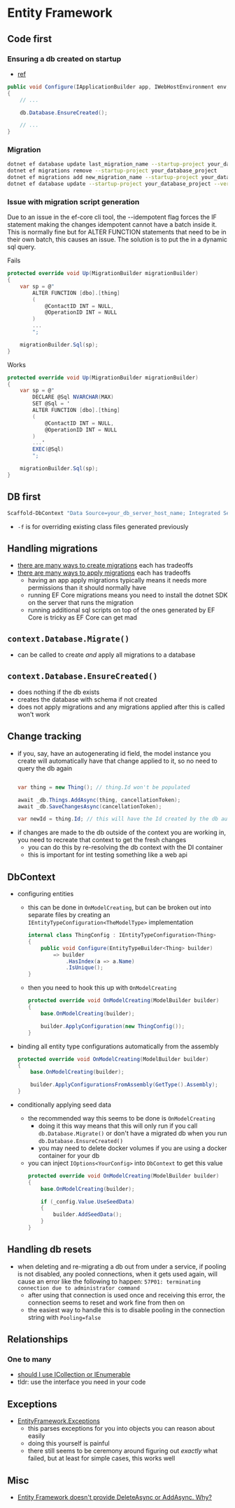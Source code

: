 # Entity Framework

## Code first

### Ensuring a db created on startup
- [ref](http://www.binaryintellect.net/articles/87446533-54b3-41ad-bea9-994091686a55.aspx)
```cs
public void Configure(IApplicationBuilder app, IWebHostEnvironment env, AppDbContext db)
{
    // ...

    db.Database.EnsureCreated();

    // ...
}
```

### Migration
```bash
dotnet ef database update last_migration_name --startup-project your_database_project --verbose
dotnet ef migrations remove --startup-project your_database_project
dotnet ef migrations add new_migration_name --startup-project your_database_project
dotnet ef database update --startup-project your_database_project --verbose
```

### Issue with migration script generation

Due to an issue in the ef-core cli tool, the --idempotent flag forces the IF statement making the changes idempotent cannot have a batch inside it. This is normally fine but for ALTER FUNCTION statements that need to be in their own batch, this causes an issue. The solution is to put the in a dynamic sql query.

Fails
```cs
protected override void Up(MigrationBuilder migrationBuilder)
{
    var sp = @"
        ALTER FUNCTION [dbo].[thing]
        (
            @ContactID INT = NULL,
            @OperationID INT = NULL
        )
        ...
        ";

    migrationBuilder.Sql(sp);
}
```

Works
```cs
protected override void Up(MigrationBuilder migrationBuilder)
{
    var sp = @"
        DECLARE @Sql NVARCHAR(MAX)
        SET @Sql = '
        ALTER FUNCTION [dbo].[thing]
        (
            @ContactID INT = NULL,
            @OperationID INT = NULL
        )
        ...'
        EXEC(@Sql)
        ";

    migrationBuilder.Sql(sp);
}
```

## DB first
```PowerShell
Scaffold-DbContext "Data Source=your_db_server_host_name; Integrated Security=True;MultipleActiveResultSets=True; Initial Catalog=your_db" Microsoft.EntityFrameworkCore.SqlServer -OutputDir Models -Tables "Table1","Table2" -f
```
- `-f` is for overriding existing class files generated previously


## Handling migrations
- [there are many ways to create migrations](https://www.thereformedprogrammer.net/handling-entity-framework-core-database-migrations-in-production-part-1/#1a-standard-ef-core-c-migration-script) each has tradeoffs
- [there are many ways to apply migrations](https://www.thereformedprogrammer.net/handling-entity-framework-core-database-migrations-in-production-part-2/) each has tradeoffs
  - having an app apply migrations typically means it needs more permissions than it should normally have
  - running EF Core migrations means you need to install the dotnet SDK on the server that runs the migration
  - running additional sql scripts on top of the ones generated by EF Core is tricky as EF Core can get mad

## `context.Database.Migrate()`
- can be called to create *and* apply all migrations to a database

## `context.Database.EnsureCreated()`
- does nothing if the db exists
- creates the database with schema if not created
- does not apply migrations and any migrations applied after this is called won't work

## Change tracking
- if you, say, have an autogenerating id field, the model instance you create will automatically have that change applied to it, so no need to query the db again
    ```cs
    
    var thing = new Thing(); // thing.Id won't be populated

    await _db.Things.AddAsync(thing, cancellationToken);
    await _db.SaveChangesAsync(cancellationToken);

    var newId = thing.Id; // this will have the Id created by the db automatically populated into it
    ```
- if changes are made to the db outside of the context you are working in, you need to recreate that context to get the fresh changes
  - you can do this by re-resolving the db context with the DI container
  - this is important for int testing something like a web api

## DbContext
- configuring entities
  - this can be done in `OnModelCreating`, but can be broken out into separate files by creating an `IEntityTypeConfiguration<TheModelType>` implementation
    ```cs
    internal class ThingConfig : IEntityTypeConfiguration<Thing>
    {
        public void Configure(EntityTypeBuilder<Thing> builder)
            => builder
                .HasIndex(a => a.Name)
                .IsUnique();
    }
    ```
  - then you need to hook this up with `OnModelCreating`
    ```cs
    protected override void OnModelCreating(ModelBuilder builder)
    {
        base.OnModelCreating(builder);

        builder.ApplyConfiguration(new ThingConfig());
    }
    ```

- binding all entity type configurations automatically from the assembly
    ```cs
    protected override void OnModelCreating(ModelBuilder builder)
    {
        base.OnModelCreating(builder);

        builder.ApplyConfigurationsFromAssembly(GetType().Assembly);
    }
    ```
- conditionally applying seed data
  - the recommended way this seems to be done is `OnModelCreating`
    - doing it this way means that this will only run if you call `db.Database.Migrate()` or don't have a migrated db when you run `db.Database.EnsureCreated()`
    - you may need to delete docker volumes if you are using a docker container for your db
  - you can inject `IOptions<YourConfig>` into `DbContext` to get this value
    ```cs
    protected override void OnModelCreating(ModelBuilder builder)
    {
        base.OnModelCreating(builder);

        if (_config.Value.UseSeedData)
        {
            builder.AddSeedData();
        }
    }

## Handling db resets
- when deleting and re-migrating a db out from under a service, if pooling is not disabled, any pooled connections, when it gets used again, will cause an error like the following to happen: `57P01: terminating connection due to administrator command`
  - after using that connection is used once and receiving this error, the connection seems to reset and work fine from then on
  - the easiest way to handle this is to disable pooling in the connection string with `Pooling=false`

## Relationships

### One to many
- [should I use ICollection<T> or IEnumerable<T>](https://stackoverflow.com/questions/10113244/why-use-icollection-and-not-ienumerable-or-listt-on-many-many-one-many-relatio/10113331)
- tldr: use the interface you need in your code

## Exceptions
- [EntityFramework.Exceptions](https://github.com/Giorgi/EntityFramework.Exceptions)
  - this parses exceptions for you into objects you can reason about easily
  - doing this yourself is painful
  - there still seems to be ceremony around figuring out _exactly_ what failed, but at least for simple cases, this works well

## Misc
- [Entity Framework doesn't provide DeleteAsync or AddAsync. Why?](https://stackoverflow.com/questions/42422656/entity-framework-doesnt-provide-deleteasync-or-addasync-why)